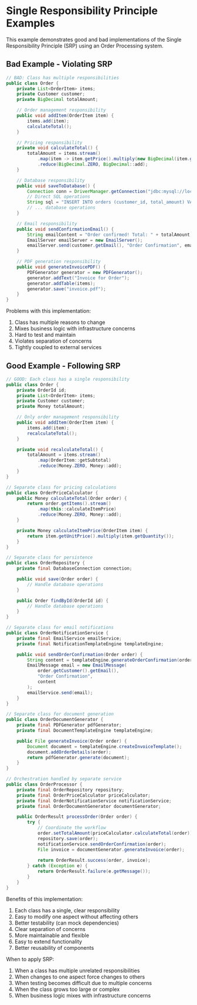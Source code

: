 # Single Responsibility Principle Examples

This example demonstrates good and bad implementations of the Single Responsibility Principle (SRP) using an Order Processing system.

## Bad Example - Violating SRP

```java
// BAD: Class has multiple responsibilities
public class Order {
    private List<OrderItem> items;
    private Customer customer;
    private BigDecimal totalAmount;

    // Order management responsibility
    public void addItem(OrderItem item) {
        items.add(item);
        calculateTotal();
    }

    // Pricing responsibility
    private void calculateTotal() {
        totalAmount = items.stream()
            .map(item -> item.getPrice().multiply(new BigDecimal(item.getQuantity())))
            .reduce(BigDecimal.ZERO, BigDecimal::add);
    }

    // Database responsibility
    public void saveToDatabase() {
        Connection conn = DriverManager.getConnection("jdbc:mysql://localhost:3306/shop");
        // Direct SQL operations
        String sql = "INSERT INTO orders (customer_id, total_amount) VALUES (?, ?)";
        // ... database operations
    }

    // Email responsibility
    public void sendConfirmationEmail() {
        String emailContent = "Order confirmed! Total: " + totalAmount;
        EmailServer emailServer = new EmailServer();
        emailServer.send(customer.getEmail(), "Order Confirmation", emailContent);
    }

    // PDF generation responsibility
    public void generateInvoicePDF() {
        PDFGenerator generator = new PDFGenerator();
        generator.addText("Invoice for Order");
        generator.addTable(items);
        generator.save("invoice.pdf");
    }
}
```

Problems with this implementation:
1. Class has multiple reasons to change
2. Mixes business logic with infrastructure concerns
3. Hard to test and maintain
4. Violates separation of concerns
5. Tightly coupled to external services

## Good Example - Following SRP

```java
// GOOD: Each class has a single responsibility
public class Order {
    private OrderId id;
    private List<OrderItem> items;
    private Customer customer;
    private Money totalAmount;

    // Only order management responsibility
    public void addItem(OrderItem item) {
        items.add(item);
        recalculateTotal();
    }

    private void recalculateTotal() {
        totalAmount = items.stream()
            .map(OrderItem::getSubtotal)
            .reduce(Money.ZERO, Money::add);
    }
}

// Separate class for pricing calculations
public class OrderPriceCalculator {
    public Money calculateTotal(Order order) {
        return order.getItems().stream()
            .map(this::calculateItemPrice)
            .reduce(Money.ZERO, Money::add);
    }

    private Money calculateItemPrice(OrderItem item) {
        return item.getUnitPrice().multiply(item.getQuantity());
    }
}

// Separate class for persistence
public class OrderRepository {
    private final DatabaseConnection connection;

    public void save(Order order) {
        // Handle database operations
    }

    public Order findById(OrderId id) {
        // Handle database operations
    }
}

// Separate class for email notifications
public class OrderNotificationService {
    private final EmailService emailService;
    private final NotificationTemplateEngine templateEngine;

    public void sendOrderConfirmation(Order order) {
        String content = templateEngine.generateOrderConfirmation(order);
        EmailMessage email = new EmailMessage(
            order.getCustomer().getEmail(),
            "Order Confirmation",
            content
        );
        emailService.send(email);
    }
}

// Separate class for document generation
public class OrderDocumentGenerator {
    private final PDFGenerator pdfGenerator;
    private final DocumentTemplateEngine templateEngine;

    public File generateInvoice(Order order) {
        Document document = templateEngine.createInvoiceTemplate();
        document.addOrderDetails(order);
        return pdfGenerator.generate(document);
    }
}

// Orchestration handled by separate service
public class OrderProcessor {
    private final OrderRepository repository;
    private final OrderPriceCalculator priceCalculator;
    private final OrderNotificationService notificationService;
    private final OrderDocumentGenerator documentGenerator;

    public OrderResult processOrder(Order order) {
        try {
            // Coordinate the workflow
            order.setTotalAmount(priceCalculator.calculateTotal(order));
            repository.save(order);
            notificationService.sendOrderConfirmation(order);
            File invoice = documentGenerator.generateInvoice(order);
            
            return OrderResult.success(order, invoice);
        } catch (Exception e) {
            return OrderResult.failure(e.getMessage());
        }
    }
}
```

Benefits of this implementation:
1. Each class has a single, clear responsibility
2. Easy to modify one aspect without affecting others
3. Better testability (can mock dependencies)
4. Clear separation of concerns
5. More maintainable and flexible
6. Easy to extend functionality
7. Better reusability of components

When to apply SRP:
1. When a class has multiple unrelated responsibilities
2. When changes to one aspect force changes to others
3. When testing becomes difficult due to multiple concerns
4. When the class grows too large or complex
5. When business logic mixes with infrastructure concerns
